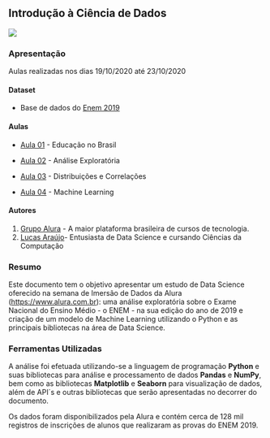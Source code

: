 ## Introdução à Ciência de Dados

<img src="https://www.alura.com.br/assets/img/imersoes/general/og-imersao-alura.1595534856.png" float="center"/>

### Apresentação

Aulas realizadas nos dias 19/10/2020 até 23/10/2020

#### Dataset
- Base de dados do [Enem 2019](https://github.com/alura-cursos/imersao-dados-2-2020/blob/master/MICRODADOS_ENEM_2019_SAMPLE_43278.csv)

#### Aulas

- [Aula 01](https://www.alura.com.br/imersao-dados/aula01-educacao-no-brasil) - Educação no Brasil

- [Aula 02](https://www.alura.com.br/imersao-dados/aula02-analises-exploratoria) - Análise Exploratória

- [Aula 03](https://www.alura.com.br/imersao-dados/aula03-distribuicoes-ciencia-de-dados) - Distribuições e Correlações

- [Aula 04](https://www.alura.com.br/imersao-dados/aula04-ml-machine-learning) - Machine Learning

#### Autores
1.   [Grupo Alura](https://www.alura.com.br) - A maior plataforma brasileira de cursos de tecnologia.
2.   [Lucas Araújo](https://www.linkedin.com/in/lucasaraujo0255/)- Entusiasta de Data Science e cursando Ciências da Computação

### Resumo

Este documento tem o objetivo apresentar um estudo de Data Science oferecido na semana de Imersão de Dados da Alura (https://www.alura.com.br): uma análise exploratória sobre o Exame Nacional do Ensino Médio - o ENEM - na sua edição do ano de 2019 e criação de um modelo de Machine Learning utilizando o Python e as principais bibliotecas na área de Data Science.

### Ferramentas Utilizadas
A análise foi efetuada utilizando-se a linguagem de programação **Python** e suas bibliotecas para análise e processamento de dados **Pandas** e **NumPy**, bem como as bibliotecas **Matplotlib** e **Seaborn** para visualização de dados, além de API´s e outras bibliotecas que serão apresentadas no decorrer do documento.

Os dados foram disponibilizados pela Alura e contém cerca de 128 mil registros de inscrições de alunos que realizaram as provas do ENEM 2019.

